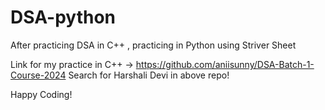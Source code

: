 # DSA-python
After practicing DSA in C++ , practicing in Python using Striver Sheet

Link for my practice in C++ -> 
https://github.com/aniisunny/DSA-Batch-1-Course-2024
Search for Harshali Devi in above repo!

Happy Coding!
